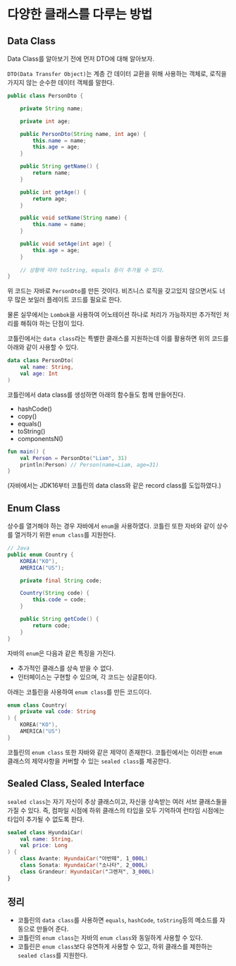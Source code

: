 # 다양한 클래스를 다루는 방법

## Data Class
Data Class를 알아보기 전에 먼저 DTO에 대해 알아보자.

`DTO(Data Transfer Object)`는 계층 간 데이터 교환을 위해 사용하는 객체로, 로직을 가지지 않는 순수한 데이터 객체를 말한다.

```java
public class PersonDto {

    private String name;

    private int age;

    public PersonDto(String name, int age) {
        this.name = name;
        this.age = age;
    }

    public String getName() {
        return name;
    }

    public int getAge() {
        return age;
    }

    public void setName(String name) {
        this.name = name;
    }

    public void setAge(int age) {
        this.age = age;
    }
    
    // 상황에 따라 toString, equals 등이 추가될 수 있다.
}
```

위 코드는 자바로 `PersonDto`를 만든 것이다. 비즈니스 로직을 갖고있지 않으면서도 너무 많은 보일러 플레이트 코드를 필요로 한다.

물론 실무에서는 `Lombok`을 사용하여 어노테이션 하나로 처리가 가능하지만 추가적인 처리를 해줘야 하는 단점이 있다.


코틀린에서는 `data class`라는 특별한 클래스를 지원하는데 이를 활용하면 위의 코드를 아래와 같이 사용할 수 있다.

```kotlin
data class PersonDto(
    val name: String,
    val age: Int
)
```
코틀린에서 data class를 생성하면 아래의 함수들도 함께 만들어진다.
 - hashCode()
 - copy()
 - equals()
 - toString()
 - componentsN()

```kotlin
fun main() {
    val Person = PersonDto("Liam", 31)
    println(Person) // Person(name=Liam, age=31)
}
```

(자바에서는 JDK16부터 코틀린의 data class와 같은 record class를 도입하였다.)

## Enum Class
상수를 열거해야 하는 경우 자바에서 `enum`을 사용하였다. 코틀린 또한 자바와 같이 상수를 열거하기 위한 `enum class`를 지원한다.

```java
// Java
public enum Country {
    KOREA("KO"),
    AMERICA("US");

    private final String code;

    Country(String code) {
        this.code = code;
    }

    public String getCode() {
        return code;
    }
}
```

자바의 `enum`은 다음과 같은 특징을 가진다.

- 추가적인 클래스를 상속 받을 수 없다.
- 인터페이스는 구현할 수 있으며, 각 코드는 싱글톤이다.

아래는 코틀린을 사용하여 `enum class`를 만든 코드이다.

```kotlin
enum class Country(
    private val code: String
) {
    KOREA("KO"),
    AMERICA("US")
}
```

코틀린의 `enum class` 또한 자바와 같은 제약이 존재한다. 코틀린에서는 이러한 `enum` 클래스의 제약사항을 커버할 수 있는 `sealed class`를 제공한다.

## Sealed Class, Sealed Interface
`sealed class`는 자기 자신이 추상 클래스이고, 자신을 상속받는 여러 서브 클래스들을 가질 수 있다.
즉, 컴파일 시점에 하위 클래스의 타입을 모두 기억하여 런타임 시점에는 타입이 추가될 수 없도록 한다.

```kotlin
sealed class HyundaiCar(
    val name: String,
    val price: Long
) {
    class Avante: HyundaiCar("아반떼", 1_000L)
    class Sonata: HyundaiCar("소나타", 2_000L)
    class Grandeur: HyundaiCar("그렌저", 3_000L)
}
```

## 정리
 - 코틀린의 `data class`를 사용하면 `equals`, `hashCode`, `toString`등의 메소드를 자동으로 만들어 준다.
 - 코틀린의 `enum class`는 자바의 `enum class`와 동일하게 사용할 수 있다.
 - 코틀린은 `enum class`보다 유연하게 사용할 수 있고, 하위 클래스를 제한하는 `sealed class`를 지원한다.
